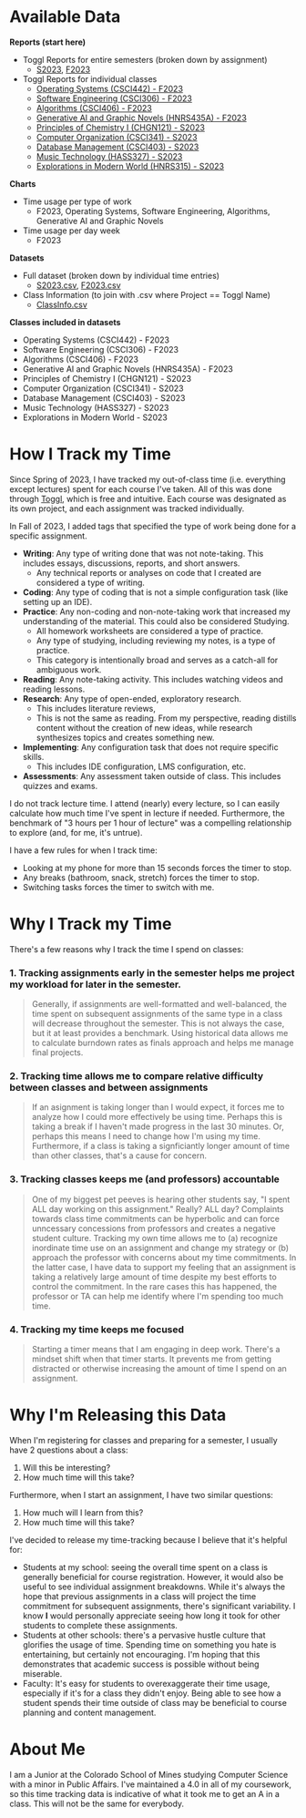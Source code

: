 # Available Data

**Reports (start here)**
* Toggl Reports for entire semesters (broken down by assignment)
  * [S2023](reports/S2023_Toggl.pdf), [F2023](reports/F2023_Toggl.pdf)
* Toggl Reports for individual classes
  * [Operating Systems (CSCI442) - F2023](reports/OPERATING-SYSTEMS_CSCI442_F2023.pdf)
  * [Software Engineering (CSCI306) - F2023](reports/SOFTWARE-ENGINEERING_CSCI306_F2023.pdf)
  * [Algorithms (CSCI406) - F2023](reports/ALGORITHMS_CSCI406_F2023.pdf)
  * [Generative AI and Graphic Novels (HNRS435A) - F2023](reports/GENAI-ART_HNRS435A_F2023.pdf)
  * [Principles of Chemistry I (CHGN121) - S2023](reports/CHEMISTRY-I_CHGN121_S2023.pdf)
  * [Computer Organization (CSCI341) - S2023](reports/COMPUTER-ORGANIZATION_CSCI341_S2023.pdf)
  * [Database Management (CSCI403) - S2023](reports/DATABASE-MANAGEMENT_CSCI403_S2023.pdf)
  * [Music Technology (HASS327) - S2023](reports/MUSIC-TECHNOLOGY_HASS327_S2023.pdf)
  * [Explorations in Modern World (HNRS315) - S2023](reports/EXPLORATION-IN-MODERN-WORLD_HNRS315_S2023.pdf)
 
**Charts**
* Time usage per type of work
  * F2023, Operating Systems, Software Engineering, Algorithms, Generative AI and Graphic Novels
* Time usage per day week
  * F2023
 
**Datasets**
* Full dataset (broken down by individual time entries)
  * [S2023.csv](data/S2023.csv), [F2023.csv](data/F2023.csv)
* Class Information (to join with .csv where Project == Toggl Name)
  * [ClassInfo.csv](data/ClassInfo.csv)

 **Classes included in datasets**
 * Operating Systems (CSCI442) - F2023
 * Software Engineering (CSCI306) - F2023
 * Algorithms (CSCI406) - F2023
 * Generative AI and Graphic Novels (HNRS435A) - F2023
 * Principles of Chemistry I (CHGN121) - S2023
 * Computer Organization (CSCI341) - S2023
 * Database Management (CSCI403) - S2023
 * Music Technology (HASS327) - S2023
 * Explorations in Modern World - S2023

# How I Track my Time

Since Spring of 2023, I have tracked my out-of-class time (i.e. everything except lectures) spent for each course I've taken. All of this was done through [Toggl](https://track.toggl.com/timer), which is free and intuitive. Each course was designated as its own project, and each assignment was tracked individually. 

In Fall of 2023, I added tags that specified the type of work being done for a specific assignment.

* **Writing**: Any type of writing done that was not note-taking. This includes essays, discussions, reports, and short answers.
  * Any technical reports or analyses on code that I created are considered a type of writing. 
* **Coding**: Any type of coding that is not a simple configuration task (like setting up an IDE).
* **Practice**: Any non-coding and non-note-taking work that increased my understanding of the material. This could also be considered Studying. 
  * All homework worksheets are considered a type of practice.
  * Any type of studying, including reviewing my notes, is a type of practice.
  * This category is intentionally broad and serves as a catch-all for ambiguous work. 
* **Reading**: Any note-taking activity. This includes watching videos and reading lessons.
* **Research**: Any type of open-ended, exploratory research.
  * This includes literature reviews,
  * This is not the same as reading. From my perspective, reading distills content without the creation of new ideas, while research synthesizes topics and creates something new.
* **Implementing**: Any configuration task that does not require specific skills.
  * This includes IDE configuration, LMS configuration, etc.
* **Assessments**: Any assessment taken outside of class. This includes quizzes and exams.

I do not track lecture time. I attend (nearly) every lecture, so I can easily calculate how much time I've spent in lecture if needed. Furthermore, the benchmark of "3 hours per 1 hour of lecture" was a compelling relationship to explore (and, for me, it's untrue). 

I have a few rules for when I track time: 
* Looking at my phone for more than 15 seconds forces the timer to stop.
* Any breaks (bathroom, snack, stretch) forces the timer to stop.
* Switching tasks forces the timer to switch with me.

# Why I Track my Time

There's a few reasons why I track the time I spend on classes: 

### 1. Tracking assignments early in the semester helps me project my workload for later in the semester. 
> Generally, if assignments are well-formatted and well-balanced, the time spent on subsequent assignments of the same type in a class will decrease throughout the semester. This is not always the case, but it at least provides a benchmark. Using historical data allows me to calculate burndown rates as finals approach and helps me manage final projects. 
### 2. Tracking time allows me to compare relative difficulty between classes and between assignments
> If an asignment is taking longer than I would expect, it forces me to analyze how I could more effectively be using time. Perhaps this is taking a break if I haven't made progress in the last 30 minutes. Or, perhaps this means I need to change how I'm using my time. Furthermore, if a class is taking a signficiantly longer amount of time than other classes, that's a cause for concern. 
### 3. Tracking classes keeps me (and professors) accountable
> One of my biggest pet peeves is hearing other students say, "I spent ALL day working on this assignment." Really? ALL day? Complaints towards class time commitments can be hyperbolic and can force unncessary concessions from professors and creates a negative student culture. Tracking my own time allows me to (a) recognize inordinate time use on an assignment and change my strategy or (b) approach the professor with concerns about my time commitments. In the latter case, I have data to support my feeling that an assignment is taking a relatively large amount of time despite my best efforts to control the commitment. In the rare cases this has happened, the professor or TA can help me identify where I'm spending too much time.
### 4. Tracking my time keeps me focused
> Starting a timer means that I am engaging in deep work. There's a mindset shift when that timer starts. It prevents me from getting distracted or otherwise increasing the amount of time I spend on an assignment. 

# Why I'm Releasing this Data

When I'm registering for classes and preparing for a semester, I usually have 2 questions about a class: 
1. Will this be interesting?
2. How much time will this take?

Furthermore, when I start an assignment, I have two similar questions:
1. How much will I learn from this?
2. How much time will this take? 

I've decided to release my time-tracking because I believe that it's helpful for: 
* Students at my school: seeing the overall time spent on a class is generally beneficial for course registration. However, it would also be useful to see individual assignment breakdowns. While it's always the hope that previous assignments in a class will project the time commitment for subsequent assignments, there's significant variability. I know **I** would personally appreciate seeing how long it took for other students to complete these assignments.
* Students at other schools: there's a pervasive hustle culture that glorifies the usage of time. Spending time on something you hate is entertaining, but certainly not encouraging. I'm hoping that this demonstrates that academic success is possible without being miserable. 
* Faculty: It's easy for students to overexaggerate their time usage, especially if it's for a class they didn't enjoy. Being able to see how a student spends their time outside of class may be beneficial to course planning and content management.

# About Me

I am a Junior at the Colorado School of Mines studying Computer Science with a minor in Public Affairs. I've maintained a 4.0 in all of my coursework, so this time tracking data is indicative of what it took me to get an A in a class. This will not be the same for everybody. 
